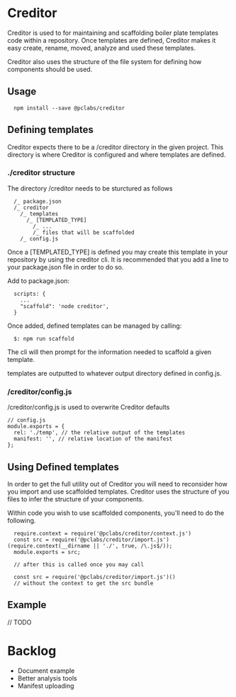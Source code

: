 # Creditor

Creditor is used to for maintaining and scaffolding boiler plate templates code within a repository. Once templates are defined, Creditor makes it easy create, rename, moved, analyze and used these templates.

Creditor also uses the structure of the file system for defining how components should be used.

## Usage
```
  npm install --save @pclabs/creditor
```

## Defining templates

Creditor expects there to be a /creditor directory in the given project. This directory is where Creditor is configured and where templates are defined.

### ./creditor structure

The directory /creditor needs to be sturctured as follows
```
  /_ package.json
  /_ creditor
    /_ templates
      /_ [TEMPLATED_TYPE]
        /_ ...
        /_ files that will be scaffolded
    /_ config.js
```

Once a [TEMPLATED_TYPE] is defined you may create this template in your repository by using the creditor cli. It is recommended that you add a line to your package.json file in order to do so.

Add to package.json:
```
  scripts: {
    ...
    "scaffold": 'node creditor',
  }
```

Once added, defined templates can be managed by calling:
```
  $: npm run scaffold
```

The cli will then prompt for the information needed to scaffold a given template.

templates are outputted to whatever output directory defined in config.js.

### /creditor/config.js

/creditor/config.js is used to overwrite Creditor defaults
```
// config.js
module.exports = {
  rel: './temp', // the relative output of the templates
  manifest: '', // relative location of the manifest
};
```

## Using Defined templates

In order to get the full utility out of Creditor you will need to reconsider how you import and use scaffolded templates. Creditor uses the structure of you files to infer the structure of your components.

Within code you wish to use scaffolded components, you'll need to do the following.

```
  require.context = require('@pclabs/creditor/context.js')
  const src = require('@pclabs/creditor/import.js')(require.context(__dirname || './', true, /\.js$/));
  module.exports = src;

  // after this is called once you may call

  const src = require('@pclabs/creditor/import.js')() 
  // without the context to get the src bundle
```


## Example
// TODO

# Backlog
- Document example
- Better analysis tools
- Manifest uploading